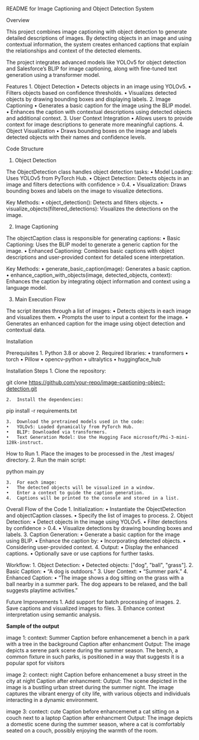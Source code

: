 README for Image Captioning and Object Detection System

Overview

This project combines image captioning with object detection to generate detailed descriptions of images. By detecting objects in an image and using contextual information, the system creates enhanced captions that explain the relationships and context of the detected elements.

The project integrates advanced models like YOLOv5 for object detection and Salesforce’s BLIP for image captioning, along with fine-tuned text generation using a transformer model.

Features
	1.	Object Detection
	•	Detects objects in an image using YOLOv5.
	•	Filters objects based on confidence thresholds.
	•	Visualizes detected objects by drawing bounding boxes and displaying labels.
	2.	Image Captioning
	•	Generates a basic caption for the image using the BLIP model.
	•	Enhances the caption with contextual descriptions using detected objects and additional context.
	3.	User Context Integration
	•	Allows users to provide context for image descriptions to generate more meaningful captions.
	4.	Object Visualization
	•	Draws bounding boxes on the image and labels detected objects with their names and confidence levels.

Code Structure

1. Object Detection

The ObjectDetection class handles object detection tasks:
	•	Model Loading: Uses YOLOv5 from PyTorch Hub.
	•	Object Detection: Detects objects in an image and filters detections with confidence > 0.4.
	•	Visualization: Draws bounding boxes and labels on the image to visualize detections.

Key Methods:
	•	object_detection(): Detects and filters objects.
	•	visualize_objects(filtered_detections): Visualizes the detections on the image.

2. Image Captioning

The objectCaption class is responsible for generating captions:
	•	Basic Captioning: Uses the BLIP model to generate a generic caption for the image.
	•	Enhanced Captioning: Combines basic captions with object descriptions and user-provided context for detailed scene interpretation.

Key Methods:
	•	generate_basic_caption(image): Generates a basic caption.
	•	enhance_caption_with_objects(image, detected_objects, context): Enhances the caption by integrating object information and context using a language model.

3. Main Execution Flow

The script iterates through a list of images:
	•	Detects objects in each image and visualizes them.
	•	Prompts the user to input a context for the image.
	•	Generates an enhanced caption for the image using object detection and contextual data.

Installation

Prerequisites
	1.	Python 3.8 or above
	2.	Required libraries:
	•	transformers
	•	torch
	•	Pillow
	•	opencv-python
	•	ultralytics
	•	huggingface_hub

Installation Steps
	1.	Clone the repository:

git clone https://github.com/your-repo/image-captioning-object-detection.git


	2.	Install the dependencies:

pip install -r requirements.txt


	3.	Download the pretrained models used in the code:
	•	YOLOv5: Loaded dynamically from PyTorch Hub.
	•	BLIP: Downloaded via transformers.
	•	Text Generation Model: Use the Hugging Face microsoft/Phi-3-mini-128k-instruct.

How to Run
	1.	Place the images to be processed in the ./test images/ directory.
	2.	Run the main script:

python main.py


	3.	For each image:
	•	The detected objects will be visualized in a window.
	•	Enter a context to guide the caption generation.
	4.	Captions will be printed to the console and stored in a list.

Overall Flow of the Code
	1.	Initialization:
	•	Instantiate the ObjectDetection and objectCaption classes.
	•	Specify the list of images to process.
	2.	Object Detection:
	•	Detect objects in the image using YOLOv5.
	•	Filter detections by confidence > 0.4.
	•	Visualize detections by drawing bounding boxes and labels.
	3.	Caption Generation:
	•	Generate a basic caption for the image using BLIP.
	•	Enhance the caption by:
	•	Incorporating detected objects.
	•	Considering user-provided context.
	4.	Output:
	•	Display the enhanced captions.
	•	Optionally save or use captions for further tasks.


Workflow:
	1.	Object Detection:
	•	Detected objects: ["dog", "ball", "grass"].
	2.	Basic Caption:
	•	“A dog is outdoors.”
	3.	User Context:
	•	“Summer park.”
	4.	Enhanced Caption:
	•	“The image shows a dog sitting on the grass with a ball nearby in a summer park. The dog appears to be relaxed, and the ball suggests playtime activities.”

Future Improvements
	1.	Add support for batch processing of images.
	2.	Save captions and visualized images to files.
	3.	Enhance context interpretation using semantic analysis.



**Sample of the output** 

image 1:
context: Summer
Caption before enhancemenet a bench in a park with a tree in the background
Caption after enhancment 
    Output:
        The image depicts a serene park scene during the summer season. The bench, a common fixture in such parks, is positioned in a way that suggests it is a popular spot for visitors

image 2:
contect: night 
Caption before enhancemenet a busy street in the city at night
Caption after enhancment:
Output:
        The scene depicted in the image is a bustling urban street during the summer night. The image captures the vibrant energy of city life, with various objects and individuals interacting in a dynamic environment.

image 3:
contect: cute 
Caption before enhancemenet a cat sitting on a couch next to a laptop
Caption after enhancment 
    Output:
        The image depicts a domestic scene during the summer season, where a cat is comfortably seated on a couch, possibly enjoying the warmth of the room.